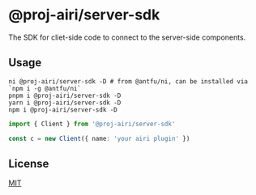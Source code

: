 # @proj-airi/server-sdk

The SDK for cliet-side code to connect to the server-side components.

## Usage

```shell
ni @proj-airi/server-sdk -D # from @antfu/ni, can be installed via `npm i -g @antfu/ni`
pnpm i @proj-airi/server-sdk -D
yarn i @proj-airi/server-sdk -D
npm i @proj-airi/server-sdk -D
```

```typescript
import { Client } from '@proj-airi/server-sdk'

const c = new Client({ name: 'your airi plugin' })
```

## License

[MIT](../../LICENSE)

